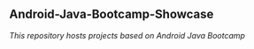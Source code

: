 ## Android-Java-Bootcamp-Showcase
_This repository hosts projects based on Android Java Bootcamp_ 


